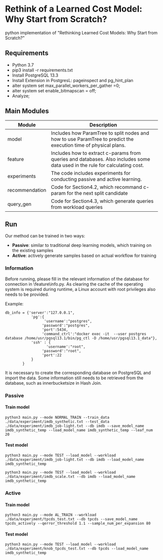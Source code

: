# Rethink of a Learned Cost Model: Why Start from Scratch?

python implementation of "Rethinking Learned Cost Models: Why Start from Scratch?"

## Requirements

- Python 3.7
- pip3 install -r requirements.txt
- Install PostgreSQL 13.3
- Install Extension in PostgresL: pageinspect and pg_hint_plan
- alter system set max_parallel_workers_per_gather =0; 
- alter system set enable_bitmapscan = off; 
- Analyze;

## Main Modules
|  Module   | Description  |
|-------|------|
|  model  | Includes how ParamTree to split nodes and how to use ParamTree to predict the execution time of physical plans.|
| feature  | Includes how to extract c-params from queries and databases. Also includes some data used in the rule for calculating cost. |
| experiments  | The code includes experiments for conducting passive and active learning. |
| recommendation  | Code for Section4.2, which recommand c-param for the next split candidate |
| query_gen  | Code for Section4.3, which generate queries from workload queries |



## Run
Our method can be trained in two ways:
- **Passive**: similar to traditional deep learning models, which training on the existing samples
- **Active**: actively generate samples based on actual workflow for training

### Information
Before running, please fill in the relevant information of the database for connection in \feature\info.py. As clearing the cache of the operating system is required during runtime, a Linux account with root privileges also needs to be provided. 

Example:
```
db_info = {'server':"127.0.0.1",
            'pg':{
                  'username':"postgres",
                 'password':"postgres",
                 'port':5434,
                 'command_ctrl':"docker exec -it  --user postgres database /home/usr/pgsql13.1/bin/pg_ctl -D /home/usr/pgsql13.1_data"},
            'ssh' : {
                   'username':"root",
                 'password':"root",
                 'port':22
            }
        }
```

It is necessary to create the corresponding database on PostgreSQL and import the data. Some information still needs to be retrieved from the database, such as innerbucketsize in Hash Join.

### Passive
#### Train model

```
python3 main.py --mode NORMAL_TRAIN --train_data ./data/experiment/imdb_synthetic.txt --test_data ./data/experiment/imdb_job-light.txt --db imdb --save_model_name imdb_synthetic_temp --load_model_name imdb_synthetic_temp --leaf_num 20
```
#### Test model
```
python3 main.py --mode TEST --load_model --workload ./data/experiment/imdb_job-light.txt --db imdb --load_model_name imdb_synthetic_temp

python3 main.py --mode TEST --load_model --workload ./data/experiment/imdb_scale.txt --db imdb --load_model_name imdb_synthetic_temp
```
### Active
#### Train model
```
python3 main.py --mode AL_TRAIN --workload ./data/experiment/tpcds_test.txt --db tpcds --save_model_name tpcds_actively --qerror_threshold 1.1 --sample_num_per_expansion 80
```
#### Test model

```
python3 main.py --mode TEST --load_model --workload ./data/experiment/knob_tpcds_test.txt --db tpcds --load_model_name imdb_synthetic_temp
```
